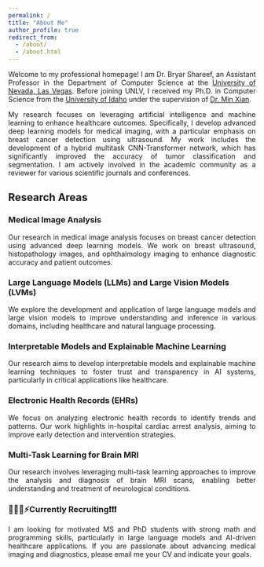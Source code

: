 ```yaml
---
permalink: /
title: "About Me"
author_profile: true
redirect_from: 
  - /about/
  - /about.html
---
```

<p style="text-align:justify">Welcome to my professional homepage! I am Dr. Bryar Shareef, an Assistant Professor in the Department of Computer Science at the <a href="https://www.unlv.edu/cs" rel="external nofollow noopener" target="_blank">University of Nevada, Las Vegas</a>. Before joining UNLV, I received my Ph.D. in Computer Science from the <a href="https://uidaho.edu" rel="external nofollow noopener" target="_blank">University of Idaho</a> under the supervision of <a href="https://webpages.uidaho.edu/mxian/" rel="external nofollow noopener" target="_blank">Dr. Min Xian</a>. </p>

<p style="text-align:justify">My research focuses on leveraging artificial intelligence and machine learning to enhance healthcare outcomes. Specifically, I develop advanced deep learning models for medical imaging, with a particular emphasis on breast cancer detection using ultrasound. My work includes the development of a hybrid multitask CNN-Transformer network, which has significantly improved the accuracy of tumor classification and segmentation. I am actively involved in the academic community as a reviewer for various scientific journals and conferences.</p>

## Research Areas

### Medical Image Analysis
<p style="text-align:justify">Our research in medical image analysis focuses on breast cancer detection using advanced deep learning models. We work on breast ultrasound, histopathology images, and ophthalmology imaging to enhance diagnostic accuracy and patient outcomes.</p>

### Large Language Models (LLMs) and Large Vision Models (LVMs)
<p style="text-align:justify">We explore the development and application of large language models and large vision models to improve understanding and inference in various domains, including healthcare and natural language processing.</p>

### Interpretable Models and Explainable Machine Learning
<p style="text-align:justify">Our research aims to develop interpretable models and explainable machine learning techniques to foster trust and transparency in AI systems, particularly in critical applications like healthcare.</p>

### Electronic Health Records (EHRs)
<p style="text-align:justify">We focus on analyzing electronic health records to identify trends and patterns. Our work highlights in-hospital cardiac arrest analysis, aiming to improve early detection and intervention strategies.</p>

### Multi-Task Learning for Brain MRI
<p style="text-align:justify">Our research involves leveraging multi-task learning approaches to improve the analysis and diagnosis of brain MRI scans, enabling better understanding and treatment of neurological conditions.</p>

<h3>🚀🧑‍💻️⚡Currently Recruiting❗❗❗</h3>
<p style="text-align:justify"> I am looking for motivated MS and PhD students with strong math and programming skills, particularly in large language models and AI-driven healthcare applications. If you are passionate about advancing medical imaging and diagnostics, please email me your CV and indicate your goals.</p>

